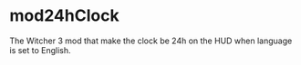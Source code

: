 # mod24hClock
The Witcher 3 mod that make the clock be 24h on the HUD when language is set to English.
